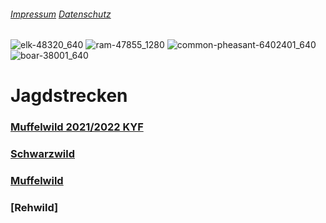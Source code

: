 

  
###### [Impressum](https://kyffhaeuser-jagdblog.de/impressum/) [Datenschutz](https://kyffhaeuser-jagdblog.de/datenschutz/)



![elk-48320_640](https://github.com/Datenjournalismus-kyff/Kyffhaeuser-Jagd/assets/132254149/a1dd9220-5daa-440e-a46f-36552fd94a9c)
![ram-47855_1280](https://github.com/Datenjournalismus-kyff/Kyffhaeuser-Jagd/assets/132254149/49d264fc-4185-4bb6-8c51-f482a7c39c27)
![common-pheasant-6402401_640](https://github.com/Datenjournalismus-kyff/Kyffhaeuser-Jagd/assets/132254149/a6458e07-2f9d-4dce-97ea-4b9f69ea0d99)
![boar-38001_640](https://github.com/Datenjournalismus-kyff/Kyffhaeuser-Jagd/assets/132254149/0c7db4c7-b78a-4012-b2fd-d655414bc0ff)

  



# Jagdstrecken 



### [Muffelwild 2021/2022 KYF](strecke_muffel.md)

### [Schwarzwild](schwarzwild.md)

### [Muffelwild](muffel.md)

### [Rehwild]

